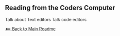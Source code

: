 ## Reading from the Coders Computer

Talk about Text editors
Talk code editors

[<== Back to Main Readme](README.md)
